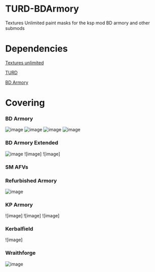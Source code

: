 # TURD-BDArmory
 Textures Unlimited paint masks for the ksp mod BD armory and other submods


# Dependencies
[Textures unlimited](https://forum.kerbalspaceprogram.com/index.php?/topic/167450-19x-textures-unlimited-pbr-shader-texture-set-and-model-loading-api/)

[TURD](https://forum.kerbalspaceprogram.com/index.php?/topic/174188-111x-textures-unlimited-recolour-depot/)

[BD Armory](https://forum.kerbalspaceprogram.com/index.php?/topic/209092-19x-112x-bdarmory-plus-bda-v1601-2023-04-09/)

# Covering
### BD Armory
![image](https://i.imgur.com/Kh3F8GO.jpeg)
![image](https://i.imgur.com/lQ8wicw.jpeg)
![image](https://i.imgur.com/oA3jkAV.jpeg)
![image](https://github.com/user-attachments/assets/55681cce-f30a-4bd5-97dd-2325429f2776)
### BD Armory Extended
![image](https://github.com/user-attachments/assets/600e6ba0-d2cf-442b-9121-59ae5e5e39a9)
![image]
![image]
### SM AFVs
### Refurbished Armory
![image](https://github.com/user-attachments/assets/eee78771-26ec-4c7f-aa4f-811b67a77e8c)
### KP Armory
![image]
![image]
![image]
### Kerbalfield
![image]
### Wraithforge
![image](https://github.com/user-attachments/assets/96e4952e-1d2b-4710-9922-2d11a2e05749)
